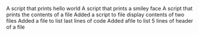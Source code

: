 A script that prints hello world
A script that prints a smiley face
A script that prints the contents of a file
Added a script to file display contents of two files
Added a file to list last lines of code
Added afile to list 5 lines of header of a file
